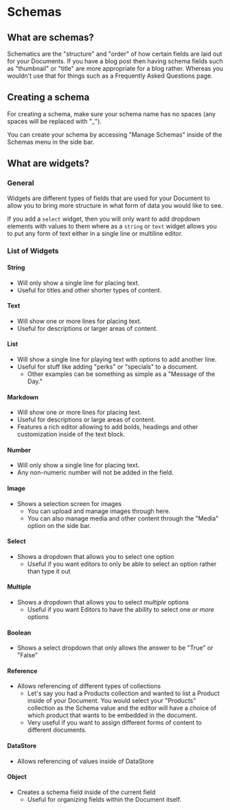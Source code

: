 # Schemas

## What are schemas?

Schematics are the "structure" and "order" of how certain fields are laid out for your Documents. If you have a blog post then having schema fields such as "thumbnail" or "title" are more appropriate for a blog rather. Whereas you wouldn't use that for things such as a Frequently Asked Questions page.

## Creating a schema

For creating a schema, make sure your schema name has no spaces (any spaces will be replaced with "_").

You can create your schema by accessing "Manage Schemas" inside of the Schemas menu in the side bar.

## What are widgets?

### General

Widgets are different types of fields that are used for your Document to allow you to bring more structure in what form of data you would like to see.

If you add a `select` widget, then you will only want to add dropdown elements with values to them where as a `string` or `text` widget allows you to put any form of text either in a single line or multiline editor.

### List of Widgets

#### String

- Will only show a single line for placing text.
- Useful for titles and other shorter types of content.

#### Text

- Will show one or more lines for placing text.
- Useful for descriptions or larger areas of content.

#### List

- Will show a single line for playing text with options to add another line.
- Useful for stuff like adding "perks" or "specials" to a document.
    - Other examples can be something as simple as a "Message of the Day."

#### Markdown

- Will show one or more lines for placing text.
- Useful for descriptions or large areas of content.
- Features a rich editor allowing to add bolds, headings and other customization inside of the text block.

#### Number

- Will only show a single line for placing text.
- Any non-numeric number will not be added in the field.

#### Image

- Shows a selection screen for images
    - You can upload and manage images through here.
    - You can also manage media and other content through the "Media" option on the side bar.

#### Select

- Shows a dropdown that allows you to select one option
    - Useful if you want editors to only be able to select an option rather than type it out

#### Multiple

- Shows a dropdown that allows you to select *multiple* options
    - Useful if you want Editors to have the ability to select one *or more* options

#### Boolean

- Shows a select dropdown that only allows the answer to be "True" or "False"

#### Reference

- Allows referencing of different types of collections
    - Let's say you had a Products collection and wanted to list a Product inside of your Document. You would select your "Products" collection as the Schema value and the editor will have a choice of which product that wants to be embedded in the document.
    - Very useful if you want to assign different forms of content to different documents.

#### DataStore 

- Allows referencing of values inside of DataStore

#### Object

- Creates a schema field inside of the current field
    - Useful for organizing fields within the Document itself.